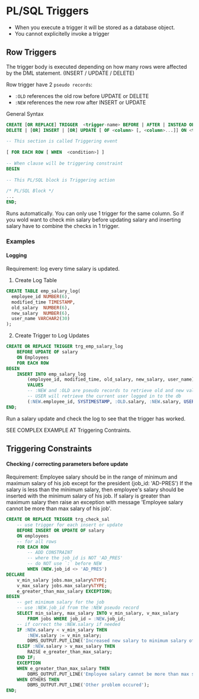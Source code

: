 # PL/SQL Triggers

- When you execute a trigger it will be stored as a database object.
- You cannot explicitelly invoke a trigger


## Row Triggers

The trigger body is executed depending on how many rows were affected by the DML statement. (INSERT / UPDATE / DELETE)

Row trigger have 2 `pseudo records`:
- `:OLD` references the old row before UPDATE or DELETE
- `:NEW` references the new row after INSERT or UPDATE

General Syntax
```sql
CREATE [OR REPLACE] TRIGGER  <trigger-name> BEFORE | AFTER | INSTEAD OF
DELETE | [OR] INSERT | [OR] UPDATE [ OF <column> [, <column>...]] ON <table>
 
-- This section is called Triggering event
 
[ FOR EACH ROW [ WHEN  <condition>] ]
 
-- When clause will be triggering constraint
BEGIN
 
-- This PL/SQL block is Triggering action
 
/* PL/SQL Block */
...
END;
```

Runs automatically. You can only use 1 trigger for the same column. So if you wold want to check min salary before updating salary and inserting salary have to combine the checks in 1 trigger.

### Examples

#### Logging

Requirement: log every time salary is updated.

1. Create Log Table
```sql
CREATE TABLE emp_salary_log(
  employee_id NUMBER(6),
  modified_time TIMESTAMP,
  old_salary  NUMBER(6),
  new_salary  NUMBER(6),
  user_name VARCHAR2(30)
);
```

2. Create Trigger to Log Updates

```SQL
CREATE OR REPLACE TRIGGER trg_emp_salary_log
    BEFORE UPDATE OF salary
    ON Employees
    FOR EACH ROW
BEGIN
    INSERT INTO emp_salary_log
        (employee_id, modified_time, old_salary, new_salary, user_name)
        VALUES
        -- :NEW and :OLD are pseudo records to retrieve old and new values of the record
        -- USER will retrieve the current user logged in to the db
        (:NEW.employee_id, SYSTIMESTAMP, :OLD.salary, :NEW.salary, USER);
END;
```
Run a salary update and check the log to see that the trigger has worked.

SEE COMPLEX EXAMPLE AT Triggering Contraints.


## Triggering Constraints

#### Checking / correcting parameters before update

Requirement: Employee salary should be in the range of minimum and maximum salary of his job except for the president (job_id: 'AD-PRES')
If the salary is less than the minimum salary, then employee's salary should be inserted with the minimum salary of his job. If salary is greater than maximum salary then raise an exception with message 'Employee salary cannot be more than max salary of his job'.

```sql
CREATE OR REPLACE TRIGGER trg_check_sal
    -- use trigger for each insert or update
    BEFORE INSERT OR UPDATE OF salary
    ON employees
    -- for all rows
    FOR EACH ROW
        -- ADD CONSTRAINT
        -- where the job_id is NOT 'AD_PRES'
        -- do NOT use `:` before NEW
        WHEN (NEW.job_id <> 'AD_PRES')
DECLARE
    v_min_salary jobs.max_salary%TYPE;
    v_max_salary jobs.max_salary%TYPE;
    e_greater_than_max_salary EXCEPTION;
BEGIN
    -- get minimum salary for the job
    -- use :NEW.job_id from the :NEW pseudo record
    SELECT min_salary, max_salary INTO v_min_salary, v_max_salary
        FROM jobs WHERE job_id = :NEW.job_id;
    -- if correct the :NEW.salary if needed
    IF :NEW.salary < v_min_salary THEN
        :NEW.salary := v_min_salary;
        DBMS_OUTPUT.PUT_LINE('Increased new salary to minimum salary of ' || v_min_salary);
    ELSIF :NEW.salary > v_max_salary THEN
        RAISE e_greater_than_max_salary;
    END IF;
    EXCEPTION
    WHEN e_greater_than_max_salary THEN
        DBMS_OUTPUT.PUT_LINE('Employee salary cannot be more than max salary of his job.');
    WHEN OTHERS THEN
        DBMS_OUTPUT.PUT_LINE('Other problem occured');
END;
```
